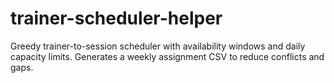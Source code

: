 # trainer-scheduler-helper
Greedy trainer-to-session scheduler with availability windows and daily capacity limits. Generates a weekly assignment CSV to reduce conflicts and gaps.
